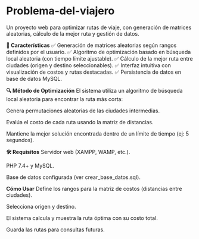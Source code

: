 # Problema-del-viajero
Un proyecto web para optimizar rutas de viaje, con generación de matrices aleatorias, cálculo de la mejor ruta y gestión de datos.

**🚀 Características**
✅ Generación de matrices aleatorias según rangos definidos por el usuario.
✅ Algoritmo de optimización basado en búsqueda local aleatoria (con tiempo límite ajustable).
✅ Cálculo de la mejor ruta entre ciudades (origen y destino seleccionables).
✅ Interfaz intuitiva con visualización de costos y rutas destacadas.
✅ Persistencia de datos en base de datos MySQL.

**🔍 Método de Optimización**
El sistema utiliza un algoritmo de búsqueda local aleatoria para encontrar la ruta más corta:

Genera permutaciones aleatorias de las ciudades intermedias.

Evalúa el costo de cada ruta usando la matriz de distancias.

Mantiene la mejor solución encontrada dentro de un límite de tiempo (ej: 5 segundos).

**🛠️ Requisitos**
Servidor web (XAMPP, WAMP, etc.).

PHP 7.4+ y MySQL.

Base de datos configurada (ver crear_base_datos.sql).

**Cómo Usar**
Define los rangos para la matriz de costos (distancias entre ciudades).

Selecciona origen y destino.

El sistema calcula y muestra la ruta óptima con su costo total.

Guarda las rutas para consultas futuras.
